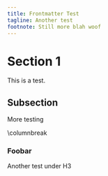 ```yaml
---
title: Frontmatter Test
tagline: Another test
footnote: Still more blah woof
---
```


# Section 1

This is a test.

## Subsection

More testing

\columnbreak

### Foobar

Another test under H3